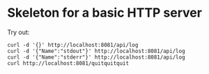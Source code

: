 # Skeleton for a basic HTTP server

Try out:

```
curl -d '{}' http://localhost:8081/api/log
curl -d '{"Name":"stdout"}' http://localhost:8081/api/log
curl -d '{"Name":"stderr"}' http://localhost:8081/api/log
curl http://localhost:8081/quitquitquit
```
